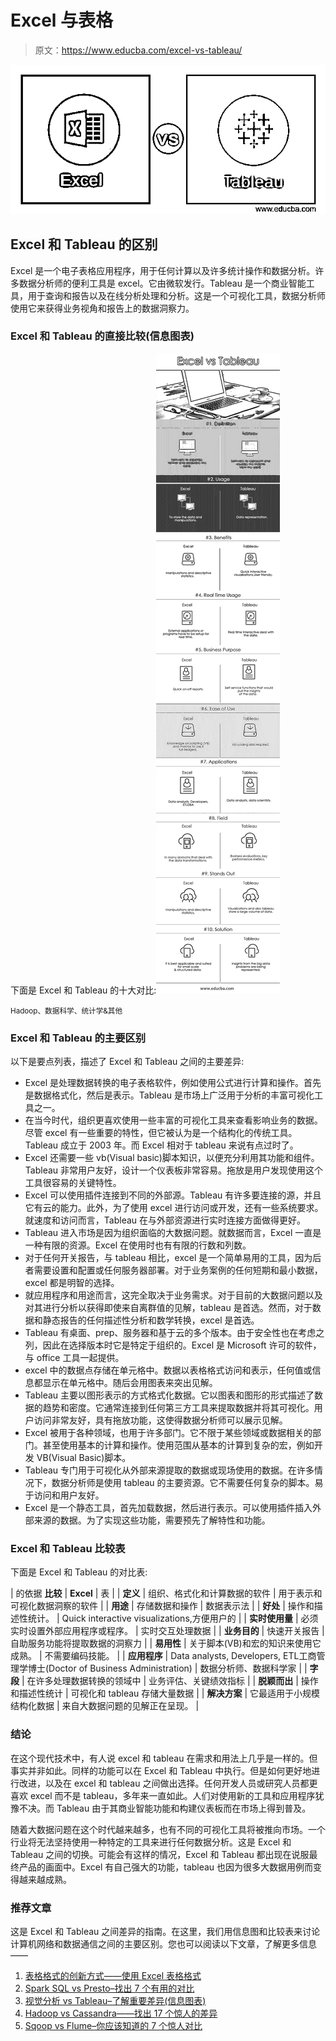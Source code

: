 # Excel 与表格

> 原文：<https://www.educba.com/excel-vs-tableau/>

![Excel vs Tableau](img/4384820e642aab1bab7073981646ae35.png)



## Excel 和 Tableau 的区别

Excel 是一个电子表格应用程序，用于任何计算以及许多统计操作和数据分析。许多数据分析师的便利工具是 excel。它由微软发行。Tableau 是一个商业智能工具，用于查询和报告以及在线分析处理和分析。这是一个可视化工具，数据分析师使用它来获得业务视角和报告上的数据洞察力。

### Excel 和 Tableau 的直接比较(信息图表)

下面是 Excel 和 Tableau 的十大对比:![Excel vs Tableau](img/9af448ba3b273498a7dbd288d78e68ec.png)



<small>Hadoop、数据科学、统计学&其他</small>

### Excel 和 Tableau 的主要区别

以下是要点列表，描述了 Excel 和 Tableau 之间的主要差异:

*   Excel 是处理数据转换的电子表格软件，例如使用公式进行计算和操作。首先是数据格式化，然后是表示。Tableau 是市场上广泛用于分析的丰富可视化工具之一。
*   在当今时代，组织更喜欢使用一些丰富的可视化工具来查看影响业务的数据。尽管 excel 有一些重要的特性，但它被认为是一个结构化的传统工具。Tableau 成立于 2003 年。而 Excel 相对于 tableau 来说有点过时了。
*   Excel 还需要一些 vb(Visual basic)脚本知识，以便充分利用其功能和组件。Tableau 非常用户友好，设计一个仪表板非常容易。拖放是用户发现使用这个工具很容易的关键特性。
*   Excel 可以使用插件连接到不同的外部源。Tableau 有许多要连接的源，并且它有云的能力。此外，为了使用 excel 进行访问或开发，还有一些系统要求。就速度和访问而言，Tableau 在与外部资源进行实时连接方面做得更好。
*   Tableau 进入市场是因为组织面临的大数据问题。就数据而言，Excel 一直是一种有限的资源。Excel 在使用时也有有限的行数和列数。
*   对于任何开关报告，与 tableau 相比，excel 是一个简单易用的工具，因为后者需要设置和配置或任何服务器部署。对于业务案例的任何短期和最小数据，excel 都是明智的选择。
*   就应用程序和用途而言，这完全取决于业务需求。对于目前的大数据问题以及对其进行分析以获得即使来自离群值的见解，tableau 是首选。然而，对于数据和静态报告的任何描述性分析和数学转换，excel 是首选。
*   Tableau 有桌面、prep、服务器和基于云的多个版本。由于安全性也在考虑之列，因此在选择版本时它是特定于组织的。Excel 是 Microsoft 许可的软件，与 office 工具一起提供。
*   excel 中的数据点存储在单元格中。数据以表格格式访问和表示，任何值或信息都显示在单元格中。随后会用图表来突出见解。
*   Tableau 主要以图形表示的方式格式化数据。它以图表和图形的形式描述了数据的趋势和密度。它通常连接到任何第三方工具来提取数据并将其可视化。用户访问非常友好，具有拖放功能，这使得数据分析师可以展示见解。
*   Excel 被用于各种领域，也用于许多部门。它不限于某些领域或数据相关的部门。甚至使用基本的计算和操作。使用范围从基本的计算到复杂的宏，例如开发 VB(Visual Basic)脚本。
*   Tableau 专门用于可视化从外部来源提取的数据或现场使用的数据。在许多情况下，数据分析师是使用 tableau 的主要资源。它不需要任何复杂的脚本。易于访问和用户友好。
*   Excel 是一个静态工具，首先加载数据，然后进行表示。可以使用插件插入外部来源的数据。为了实现这些功能，需要预先了解特性和功能。

### Excel 和 Tableau 比较表

下面是 Excel 和 Tableau 的对比表:

| 的依据 ****比较****  | **Excel** | 表 |
| **定义** | 组织、格式化和计算数据的软件 | 用于表示和可视化数据洞察的软件 |
| **用途** | 存储数据和操作 | 数据表示法 |
| **好处** | 操作和描述性统计。 | Quick interactive visualizations,方便用户的 |
| **实时使用量** | 必须实时设置外部应用程序或程序。 | 实时交互处理数据 |
| **业务目的** | 快速开关报告 | 自助服务功能将提取数据的洞察力 |
| **易用性** | 关于脚本(VB)和宏的知识来使用它成熟。 | 不需要编码技能。 |
| **应用程序** | Data analysts, Developers, ETL工商管理学博士(Doctor of Business Administration) | 数据分析师、数据科学家 |
| **字段** | 在许多处理数据转换的领域中 | 业务评估、关键绩效指标 |
| **脱颖而出** | 操作和描述性统计 | 可视化和 tableau 存储大量数据 |
| **解决方案** | 它最适用于小规模结构化数据 | 来自大数据问题的见解正在呈现。 |

### 结论

在这个现代技术中，有人说 excel 和 tableau 在需求和用法上几乎是一样的。但事实并非如此。同样的功能可以在 Excel 和 Tableau 中执行。但是如何更好地进行改进，以及在 excel 和 tableau 之间做出选择。任何开发人员或研究人员都更喜欢 excel 而不是 tableau，多年来一直如此。人们对使用新的工具和应用程序犹豫不决。而 Tableau 由于其商业智能功能和构建仪表板而在市场上得到普及。

随着大数据问题在这个时代越来越多，也有不同的可视化工具将被推向市场。一个行业将无法坚持使用一种特定的工具来进行任何数据分析。这是 Excel 和 Tableau 之间的切换。可能会有这样的情况，Excel 和 Tableau 都出现在说服最终产品的画面中。Excel 有自己强大的功能，tableau 也因为很多大数据用例而变得越来越成熟。

### 推荐文章

这是 Excel 和 Tableau 之间差异的指南。在这里，我们用信息图和比较表来讨论计算机网络和数据通信之间的主要区别。您也可以阅读以下文章，了解更多信息——

1.  [表格格式的创新方式——使用 Excel 表格格式](https://www.educba.com/excel-format-excel-table-format/)
2.  [Spark SQL vs Presto–找出 7 个有用的对比](https://www.educba.com/spark-sql-vs-presto/)
3.  [视觉分析 vs Tableau–了解重要差异(信息图表)](https://www.educba.com/visual-analytics-vs-tableau/)
4.  [Hadoop vs Cassandra——找出 17 个惊人的差异](https://www.educba.com/hadoop-vs-cassandra/)
5.  [Sqoop vs Flume–你应该知道的 7 个惊人对比](https://www.educba.com/sqoop-vs-flume/)





